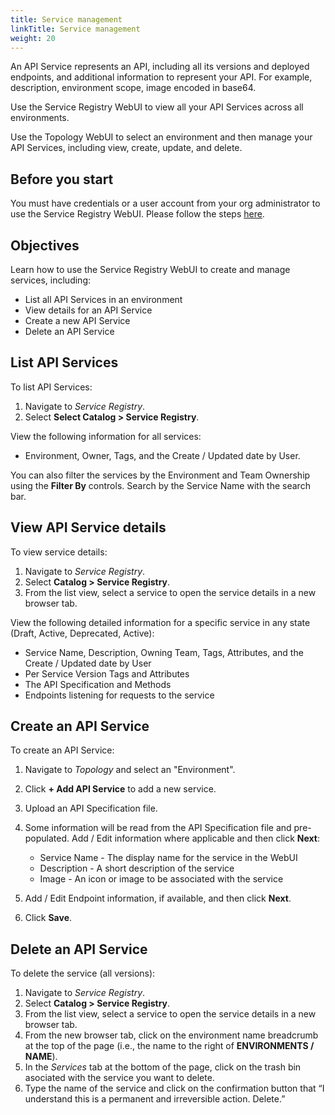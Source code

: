 ```yaml
---
title: Service management
linkTitle: Service management
weight: 20
---
```


An API Service represents an API, including all its versions and deployed endpoints, and additional information to represent your API. For example, description, environment scope, image encoded in base64.

Use the Service Registry WebUI to view all your API Services across all environments.

Use the Topology WebUI to select an environment and then manage your API Services, including view, create, update, and delete.

## Before you start

You must have credentials or a user account from your org administrator to use the Service Registry WebUI.  Please follow the steps [here](https://docs.axway.com/bundle/platform-management/page/docs/management_guide/organizations/managing_organizations/index.html#managing-users).

## Objectives

Learn how to use the Service Registry WebUI to create and manage services, including:

* List all API Services in an environment
* View details for an API Service
* Create a new API Service
* Delete an API Service

## List API Services

To list API Services:

1. Navigate to *Service Registry*.
2. Select **Select Catalog > Service Registry**.

View the following information for all services:

* Environment, Owner, Tags, and the Create / Updated date by User.

You can also filter the services by the Environment and Team Ownership using the **Filter By** controls. Search by the Service Name with the search bar.

## View API Service details

To view service details:

1. Navigate to *Service Registry*.
2. Select **Catalog > Service Registry**.
3. From the list view, select a service to open the service details in a new browser tab.

View the following detailed information for a specific service in any state (Draft, Active, Deprecated, Active):

* Service Name, Description, Owning Team, Tags, Attributes, and the Create / Updated date by User
* Per Service Version Tags and Attributes
* The API Specification and Methods
* Endpoints listening for requests to the service

## Create an API Service

To create an API Service:

1. Navigate to *Topology* and select an "Environment".
2. Click **+ Add API Service** to add a new service.
3. Upload an API Specification file.
4. Some information will be read from the API Specification file and pre-populated. Add / Edit information where applicable and then click **Next**:

    * Service Name - The display name for the service in the WebUI
    * Description - A short description of the service
    * Image - An icon or image to be associated with the service

5. Add / Edit Endpoint information, if available, and then click **Next**.
6. Click **Save**.

## Delete an API Service

To delete the service (all versions):

1. Navigate to *Service Registry*.
2. Select **Catalog > Service Registry**.
3. From the list view, select a service to open the service details in a new browser tab.
4. From the new browser tab, click on the environment name breadcrumb at the top of the page (i.e., the name to the right of **ENVIRONMENTS / NAME**).
5. In the *Services* tab at the bottom of the page, click on the trash bin asociated with the service you want to delete.
6. Type the name of the service and click on the confirmation button that “I understand this is a permanent and irreversible action. Delete.”
